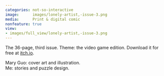 ```yaml
---
categories: not-so-interactive
image:      images/lonely-artist,-issue-3.png
media:      Print & digital comic
nonfeature: true
view:
- images/full_view/lonely-artist,-issue-3.png
---
```

The 36-page, third issue. Theme: the video game edition. Download it for free at [itch.io](https://lonelyartist.itch.io/lonely-artist-issue-3).

Mary Guo: cover art and illustration.  
Me: stories and puzzle design.
